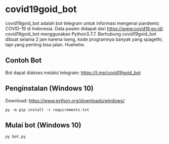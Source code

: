 # covid19goid_bot

covid19goid_bot adalah bot telegram untuk informasi mengenai pandemic COVID-19 di Indonesia. Data pasien didapat dari https://www.covid19.go.id/. covid19goid_bot menggunakan Python3.7.7. Berhubung covid19goid_bot dibuat selama 2 jam karena iseng, kode programnya banyak yang spagethi, tapi yang penting bisa jalan. Huehehe.

## Contoh Bot
Bot dapat diakses melalui telegram: https://t.me/covid19goid_bot

## Penginstalan (Windows 10)
Download: https://www.python.org/downloads/windows/
```
py -m pip install -r requirements.txt
```

## Mulai bot (Windows 10)
```
py bot.py
```
